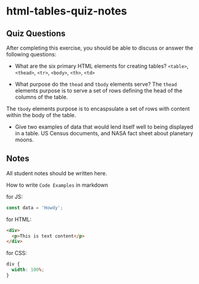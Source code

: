 # html-tables-quiz-notes

## Quiz Questions

After completing this exercise, you should be able to discuss or answer the following questions:

- What are the six primary HTML elements for creating tables?
  `<table>`, `<thead>`, `<tr>`, `<body>`, `<th>`, `<td>`

- What purpose do the `thead` and `tbody` elements serve?
  The `thead` elements purpose is to serve a set of rows defining
  the head of the columns of the table.

The `tbody` elements purpose is to encaspsulate a set of rows
with content within the body of the table.

- Give two examples of data that would lend itself well to being displayed in a table.
  US Census documents, and NASA fact sheet about planetary moons.

## Notes

All student notes should be written here.

How to write `Code Examples` in markdown

for JS:

```javascript
const data = 'Howdy';
```

for HTML:

```html
<div>
  <p>This is text content</p>
</div>
```

for CSS:

```css
div {
  width: 100%;
}
```
